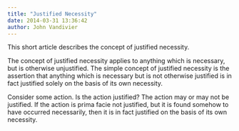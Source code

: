 ```yaml
---
title: "Justified Necessity"
date: 2014-03-31 13:36:42
author: John Vandivier
---
```




This short article describes the concept of justified necessity.

The concept of justified necessity applies to anything which is necessary, but is otherwise unjustified. The simple concept of justified necessity is the assertion that anything which is necessary but is not otherwise justified is in fact justified solely on the basis of its own necessity.

Consider some action. Is the action justified? The action may or may not be justified. If the action is prima facie not justified, but it is found somehow to have occurred necessarily, then it is in fact justified on the basis of its own necessity.
